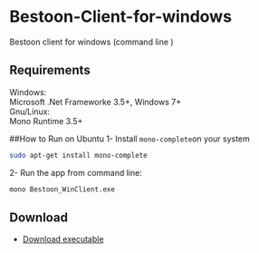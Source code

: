 
# Bestoon-Client-for-windows
Bestoon client for windows  (command line )

## Requirements
Windows:<br/>
Microsoft .Net Frameworke 3.5+, 
Windows 7+<br/>
Gnu/Linux:<br/>
Mono Runtime 3.5+

##How to Run on Ubuntu
1- Install `mono-complete`on your system<br/>
```bash
sudo apt-get install mono-complete
```
2- Run the app from command line:<br/>
```bash
mono Bestoon_WinClient.exe
```
## Download
- [Download executable](https://raw.githubusercontent.com/BakhtiariMohammad/Bestoon-Client-for-windows/master/bin/Bestoon_WinClient.zip)
